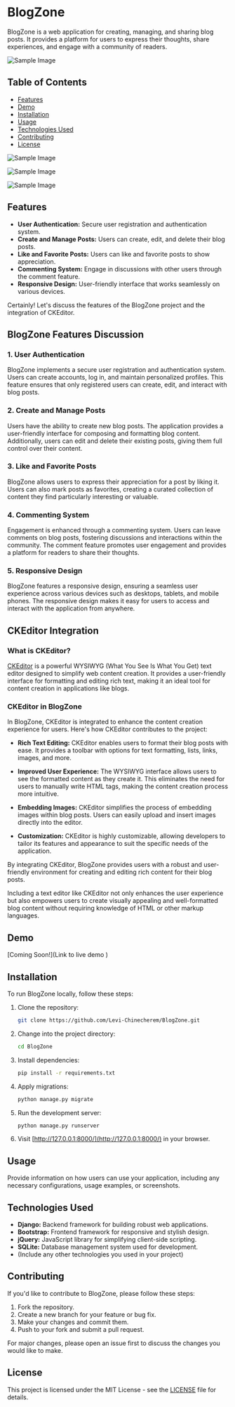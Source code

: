 
# BlogZone

BlogZone is a web application for creating, managing, and sharing blog posts. It provides a platform for users to express their thoughts, share experiences, and engage with a community of readers.

![Sample Image](LICENSE) 

## Table of Contents
- [Features](#features)
- [Demo](#demo)
- [Installation](#installation)
- [Usage](#usage)
- [Technologies Used](#technologies-used)
- [Contributing](#contributing)
- [License](#license)

![Sample Image](LICENSE)

![Sample Image](LICENSE)

![Sample Image](LICENSE)

## Features

- **User Authentication:** Secure user registration and authentication system.
- **Create and Manage Posts:** Users can create, edit, and delete their blog posts.
- **Like and Favorite Posts:** Users can like and favorite posts to show appreciation.
- **Commenting System:** Engage in discussions with other users through the comment feature.
- **Responsive Design:** User-friendly interface that works seamlessly on various devices.

Certainly! Let's discuss the features of the BlogZone project and the integration of CKEditor.

## BlogZone Features Discussion

### 1. User Authentication

BlogZone implements a secure user registration and authentication system. Users can create accounts, log in, and maintain personalized profiles. This feature ensures that only registered users can create, edit, and interact with blog posts.

### 2. Create and Manage Posts

Users have the ability to create new blog posts. The application provides a user-friendly interface for composing and formatting blog content. Additionally, users can edit and delete their existing posts, giving them full control over their content.

### 3. Like and Favorite Posts

BlogZone allows users to express their appreciation for a post by liking it. Users can also mark posts as favorites, creating a curated collection of content they find particularly interesting or valuable.

### 4. Commenting System

Engagement is enhanced through a commenting system. Users can leave comments on blog posts, fostering discussions and interactions within the community. The comment feature promotes user engagement and provides a platform for readers to share their thoughts.

### 5. Responsive Design

BlogZone features a responsive design, ensuring a seamless user experience across various devices such as desktops, tablets, and mobile phones. The responsive design makes it easy for users to access and interact with the application from anywhere.

## CKEditor Integration

### What is CKEditor?

[CKEditor](https://ckeditor.com/) is a powerful WYSIWYG (What You See Is What You Get) text editor designed to simplify web content creation. It provides a user-friendly interface for formatting and editing rich text, making it an ideal tool for content creation in applications like blogs.

### CKEditor in BlogZone

In BlogZone, CKEditor is integrated to enhance the content creation experience for users. Here's how CKEditor contributes to the project:

- **Rich Text Editing:** CKEditor enables users to format their blog posts with ease. It provides a toolbar with options for text formatting, lists, links, images, and more.

- **Improved User Experience:** The WYSIWYG interface allows users to see the formatted content as they create it. This eliminates the need for users to manually write HTML tags, making the content creation process more intuitive.

- **Embedding Images:** CKEditor simplifies the process of embedding images within blog posts. Users can easily upload and insert images directly into the editor.

- **Customization:** CKEditor is highly customizable, allowing developers to tailor its features and appearance to suit the specific needs of the application.

By integrating CKEditor, BlogZone provides users with a robust and user-friendly environment for creating and editing rich content for their blog posts.

Including a text editor like CKEditor not only enhances the user experience but also empowers users to create visually appealing and well-formatted blog content without requiring knowledge of HTML or other markup languages.

## Demo

[Coming Soon!](Link to live demo )



## Installation

To run BlogZone locally, follow these steps:

1. Clone the repository:

   ```bash
   git clone https://github.com/Levi-Chinecherem/BlogZone.git
    ```

2. Change into the project directory:

   ```bash
   cd BlogZone
   ```
3. Install dependencies:

   ```bash
   pip install -r requirements.txt
   ```
4. Apply migrations:

   ```bash
   python manage.py migrate
   ```
5. Run the development server:

   ```bash
   python manage.py runserver
   ```
6. Visit [http://127.0.0.1:8000/](http://127.0.0.1:8000/) in your browser.

## Usage

Provide information on how users can use your application, including any necessary configurations, usage examples, or screenshots.

## Technologies Used

- **Django:** Backend framework for building robust web applications.
- **Bootstrap:** Frontend framework for responsive and stylish design.
- **jQuery:** JavaScript library for simplifying client-side scripting.
- **SQLite:** Database management system used for development.
- (Include any other technologies you used in your project)

## Contributing

If you'd like to contribute to BlogZone, please follow these steps:

1. Fork the repository.
2. Create a new branch for your feature or bug fix.
3. Make your changes and commit them.
4. Push to your fork and submit a pull request.

For major changes, please open an issue first to discuss the changes you would like to make.

## License

This project is licensed under the MIT License - see the [LICENSE](LICENSE) file for details.
